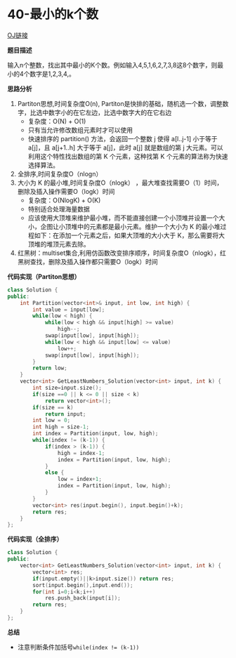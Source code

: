 # 40-最小的k个数

[OJ链接](https://www.nowcoder.com/practice/6a296eb82cf844ca8539b57c23e6e9bf?tpId=13&tqId=11182&tPage=2&rp=1&ru=%2Fta%2Fcoding-interviews&qru=%2Fta%2Fcoding-interviews%2Fquestion-ranking)

**题目描述**

输入n个整数，找出其中最小的K个数。例如输入4,5,1,6,2,7,3,8这8个数字，则最小的4个数字是1,2,3,4,。

**思路分析**

1. Partiton思想,时间复杂度O(n), Partiton是快排的基础，随机选一个数，调整数字，比选中数字小的在它左边，比选中数字大的在它右边
    * 复杂度：O(N) + O(1)
    * 只有当允许修改数组元素时才可以使用
    * 快速排序的 partition() 方法，会返回一个整数 j 使得 a[l..j-1] 小于等于 a[j]，且 a[j+1..h] 大于等于 a[j]，此时 a[j] 就是数组的第 j 大元素。可以利用这个特性找出数组的第 K 个元素，这种找第 K 个元素的算法称为快速选择算法。
2. 全排序,时间复杂度O（nlogn）
3. 大小为 K 的最小堆,时间复杂度O（nlogk） ，最大堆查找需要O（1）时间，删除及插入操作需要O（logk）时间
    * 复杂度：O(NlogK) + O(K)
    * 特别适合处理海量数据
    * 应该使用大顶堆来维护最小堆，而不能直接创建一个小顶堆并设置一个大小，企图让小顶堆中的元素都是最小元素。维护一个大小为 K 的最小堆过程如下：在添加一个元素之后，如果大顶堆的大小大于 K，那么需要将大顶堆的堆顶元素去除。
4. 红黑树：multiset集合,利用仿函数改变排序顺序，时间复杂度O（nlogk），红黑树查找，删除及插入操作都只需要O（logk）时间

**代码实现（Partiton思想）**

```c++
class Solution {
public:
    int Partition(vector<int>& input, int low, int high) {
        int value = input[low];
        while(low < high) {
            while(low < high && input[high] >= value)
                high--;
            swap(input[low], input[high]);
            while(low < high && input[low] <= value)
                low++;
            swap(input[low], input[high]);
        }
        return low;
    }
    vector<int> GetLeastNumbers_Solution(vector<int> input, int k) {
        int size=input.size();
        if(size ==0 || k <= 0 || size < k)
            return vector<int>();
        if(size == k)
            return input;
        int low = 0;
        int high = size-1;
        int index = Partition(input, low, high);
        while(index != (k-1)) {
            if(index > (k-1)) {
                high = index-1;
                index = Partition(input, low, high);
            }
            else {
                low = index+1;
                index = Partition(input, low, high);
            }
        }
        vector<int> res(input.begin(), input.begin()+k);
        return res;
    }
};
```

**代码实现（全排序）**

```c++
class Solution {
public:
    vector<int> GetLeastNumbers_Solution(vector<int> input, int k) {
        vector<int> res;
        if(input.empty()||k>input.size()) return res;
        sort(input.begin(),input.end());       
        for(int i=0;i<k;i++)
            res.push_back(input[i]);
        return res;         
    }
};
```

**总结**

* 注意判断条件加括号`while(index != (k-1))`


